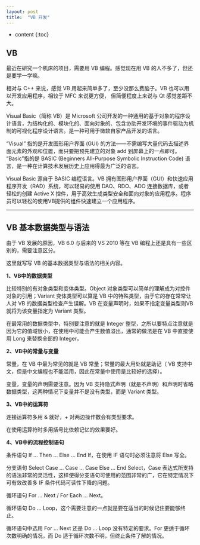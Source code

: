 ```yaml
---
layout: post
title:  "VB 开发"
---
```


* content
{:toc}

## VB

最近在研究一个机床的项目，需要用 VB 编程。感觉现在用 VB 的人不多了，但还是要学一学嘛。

相对与 C++ 来说，感觉 VB 用起来简单多了，至少没那么费脑子。VB 也可以用以开发应用程序，相较于 MFC 来说更方便， 但简便程度上来说与 Qt 感觉差距不大。

Visual Basic（简称 VB）是 Microsoft 公司开发的一种通用的基于对象的程序设计语言，为结构化的、模块化的、面向对象的、包含协助开发环境的事件驱动为机制的可视化程序设计语言。是一种可用于微软自家产品开发的语言。

“Visual” 指的是开发图形用户界面 (GUI) 的方法——不需编写大量代码去描述界面元素的外观和位置，而只要把预先建立的对象 add 到屏幕上的一点即可。 “Basic”指的是 BASIC (Beginners All-Purpose Symbolic Instruction Code) 语言，是一种在计算技术发展历史上应用得最为广泛的语言。

Visual Basic 源自于 BASIC 编程语言。VB 拥有图形用户界面（GUI）和快速应用程序开发（RAD）系统，可以轻易的使用 DAO、RDO、ADO 连接数据库，或者轻松的创建 Active X 控件，用于高效生成类型安全和面向对象的应用程序。程序员可以轻松的使用VB提供的组件快速建立一个应用程序。

---

## VB 基本数据类型与语法

由于 VB 发展的原因，VB 6.0 与后来的 VS 2010 等在 VB 编程上还是具有一些区别的，需要注意区分。

这里就写写 VB 的基本数据类型与语法的相关内容。

**1、VB中的数据类型**

比较特别的有对象类型和变体类型。Object 对象类型可以简单的理解成为对控件对象的引用；Variant 变体类型可以算是 VB 中的特殊类型，由于它的存在常常让人对 VB 的数据类型检查产生误解。VB 在变量声明时，如果不指定变量类型则VB就将为该变量指定为 Variant 类型。

在最常用的数据类型中，特别要注意的就是 Integer 整型，之所以要特点注意就是因为它的值域很小，在使用中可能会产生数值溢出，通常的做法是在 VB 中直接使用 Long 来替换全部的 Integer。

**2、VB中的常量与变量**

常量，在 VB 中最为常见的就是 VB 常量；常量的最大用处就是助记（ VB 支持中文，但是中文编程也不能滥用，因此在常量中使用是比较好的选择）。

变量，变量的声明需要注意。因为 VB 支持隐式声明（就是不声明）和声明时省略数据类型，这两种情况下变量并不是没有类型，而是 Variant 类型。

**3、VB中的运算符**

连接运算符多用 & 就好，+ 对两边操作数会有类型要求。

在使用运算符时多用括号比依赖记忆的效果要好。

**4、VB中的流程控制语句**

条件语句 If ... Then  ...  Else ... End If，在使用 IF 语句时必须注意将 Else 写全。

分支语句 Select Case ... Case ... Case Else ... End Select，Case 表达式所支持的语法非常的灵活性，这样使得分支语句可使用的范围非常的广，它在特定情况下可有效改善多 IF 条件代码可读性下降的问题。

循环语句 For ... Next / For Each ... Next。

循环语句 Do ... Loop，这个需要注意的一点就是要在适当的时候记住要能够终止。

循环语句中选用 For ... Next 还是 Do ... Loop 没有特定的要求。For 更适于循环次数明确的情况，而 Do 适于循环次数不明，但终止条件了解的情况。